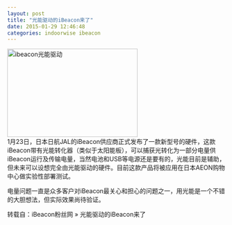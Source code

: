 ```yaml
---
layout: post
title: "光能驱动的iBeacon来了"
date: 2015-01-29 12:46:48
categories: indoorwise ibeacon
---
```

<p><a href="http://www.ibeaconfans.com/wp-content/uploads/2015/01/ibeacon光能驱动.jpg"><img alt="ibeacon光能驱动" class="alignnone size-medium wp-image-1174" height="204" src="http://www.ibeaconfans.com/wp-content/uploads/2015/01/ibeacon光能驱动-300x204.jpg" width="300"/></a><br/>
1月23日，日本日航JAL的iBeacon供应商正式发布了一款新型号的硬件，这款iBeacon带有光能转化器（类似于太阳能板），可以捕获光转化为一部分电量供iBeacon运行及传输电量，当然电池和USB等电源还是要有的，光能目前是辅助，但未来可以设想完全由光能驱动的硬件。目前这款产品将被应用在日本AEON购物中心做实验性部署测试。</p>


<p>电量问题一直是众多客户对iBeacon最关心和担心的问题之一，用光能是一个不错的大胆想法，但实际效果尚待验证。</p>


<p>转载自：iBeacon粉丝网 » 光能驱动的iBeacon来了</p>